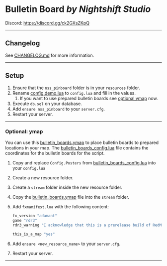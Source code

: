 # Bulletin Board _by Nightshift Studio_

Discord: https://discord.gg/ck2GXsZKpQ

--------------------------------------------------------------------------------

## Changelog

See [CHANGELOG.md] for more information.

--------------------------------------------------------------------------------

## Setup

1. Ensure that the `nss_pinboard` folder is in your `resources` folder.
2. Rename [config.demo.lua] to `config.lua` and fill in the values.
    1. If you want to use prepared bulletin boards see [optional ymap] now.
3. Execute `db.sql` on your database.
4. Add `ensure nss_pinboard` to your `server.cfg`.
5. Restart your server.

--------------------------------------------------------------------------------

### Optional: ymap

You can use this [bulletin_boards.ymap] to place bulletin boards to prepared locations in your map.
The [bulletin_boards_config.lua] file contains the coordinates for the bulletin boards for the script.

1. Copy and replace `Config.Posters` from [bulletin_boards_config.lua] into your `config.lua`
2. Create a new resource folder.
3. Create a `stream` folder inside the new resource folder.
4. Copy the [bulletin_boards.ymap] file into the `stream` folder.
5. Add `fxmanifest.lua` with the following content:

    ```lua
    fx_version "adamant"
    game "rdr3"
    rdr3_warning "I acknowledge that this is a prerelease build of RedM, and I am aware my resources *will* become incompatible once RedM ships."
       
    this_is_a_map "yes"
    ```

6. Add `ensure <new_resource_name>` to your `server.cfg`.
7. Restart your server.

--------------------------------------------------------------------------------

[optional ymap]:                 #optional-ymap

[bulletin_boards.ymap]:          ./map/bulletin_boards.ymap

[bulletin_boards_config.lua]:    ./map/bulletin_boards_config.lua

[config.demo.lua]:               ./config.demo.lua

[CHANGELOG.md]: ./CHANGELOG.md